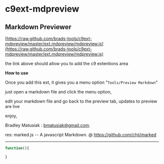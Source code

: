 c9ext-mdpreview
===============

Markdown Previewer
------------------

[https://raw.github.com/brads-tools/c9ext-mdpreview/master/ext.mdpreview/mdpreview.js](https://raw.github.com/brads-tools/c9ext-mdpreview/master/ext.mdpreview/mdpreview.js)

the link above should allow you to add the c9 extentions area

**How to use**

Once you add this ext, it gives you a menu option "`Tools/Preview Markdown`"

just open a markdown file and click the menu option,

edit your markdown file and go back to the preview tab, updates to preview are live

enjoy, 

Bradley Matusiak : [bmatusiak@gmail.com][email].

res: marked.js -- A javascript Markdown. @ https://github.com/chjj/marked

--------------------

[email]: mailto:bmatusiak@gmail.com

````js
function(){

}
````
